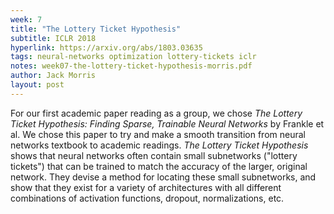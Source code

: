 ```yaml
---
week: 7
title: "The Lottery Ticket Hypothesis"
subtitle: ICLR 2018
hyperlink: https://arxiv.org/abs/1803.03635
tags: neural-networks optimization lottery-tickets iclr
notes: week07-the-lottery-ticket-hypothesis-morris.pdf
author: Jack Morris
layout: post
---
```

For our first academic paper reading as a group, we chose *The Lottery Ticket
Hypothesis: Finding Sparse, Trainable Neural Networks* by Frankle et al. We
chose this paper to try and make a smooth transition from neural networks
textbook to academic readings. *The Lottery Ticket Hypothesis* shows that neural
networks often contain small subnetworks ("lottery tickets") that can be trained
to match the accuracy of the larger, original network. They devise a method for
locating these small subnetworks, and show that they exist for a variety of
architectures with all different combinations of activation functions, dropout,
normalizations, etc.
